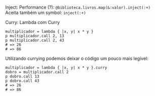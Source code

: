 Inject:
Performance (?): `@biblioteca.livros.map(&:valor).inject(:+)`
Aceita também um symbol: `inject(:+)`


Curry:
Lambda com Curry
```
multiplicador = lambda { |x, y| x * y }
p multiplicador.call 2, 13
p multiplicador.call 2, 43
# => 26
# => 86
```

Utilizando currying podemos deixar o código um pouco mais legível:

```
multiplicador = lambda { |x, y| x * y }.curry
dobro = multiplicador.call 2
p dobro.call 13
p dobro.call 43
# => 26
# => 86
```
